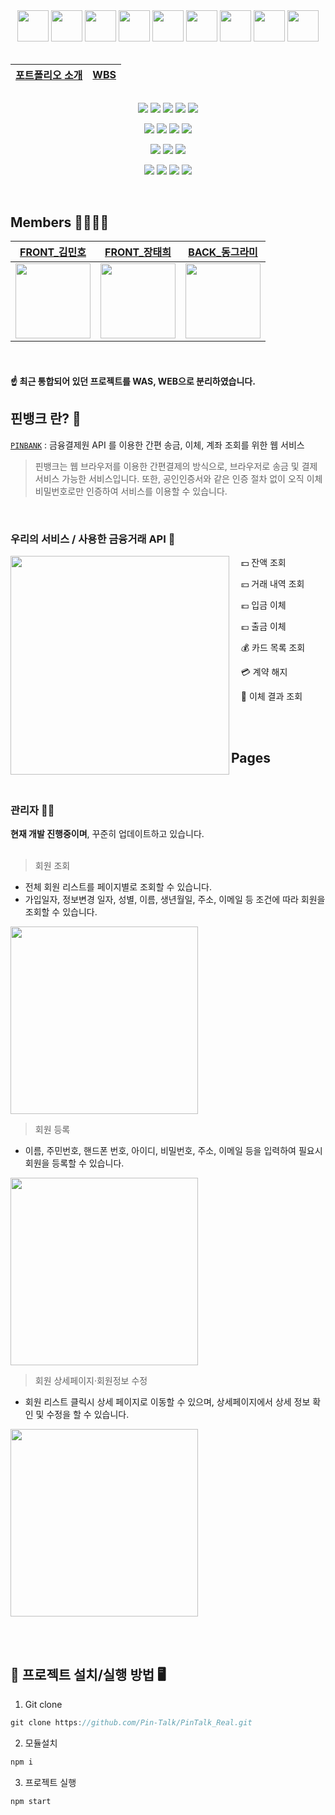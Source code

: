 <div align="center"> 
  <img width=50 src="https://user-images.githubusercontent.com/62753490/214989801-3e0f48f8-cdd7-450c-acfe-44417550b0fc.png">
  <img width=50 src="https://user-images.githubusercontent.com/62753490/214988176-96d97e10-f8e0-4280-ac5f-d58efc960843.png">
  <img width=50 src="https://user-images.githubusercontent.com/62753490/214988483-b5533373-9558-45f4-be70-39dfa078e61c.png">
  <img width=50 src="https://user-images.githubusercontent.com/62753490/214989093-1dc2f9a2-0e17-44de-8701-026788301214.png">
  <img width=50 src="https://user-images.githubusercontent.com/62753490/214988841-9af205e0-6c63-4834-8d77-a28b7696c878.png">
  <img width=50 src="https://user-images.githubusercontent.com/62753490/214988848-9d044b69-ae63-468e-b00b-01541aab0bd7.png">
  <img width=50 src="https://user-images.githubusercontent.com/62753490/214989093-1dc2f9a2-0e17-44de-8701-026788301214.png">
  <img width=50 src="https://user-images.githubusercontent.com/62753490/214988857-87f6f25d-d3c1-47da-9ead-1fc55746b0db.png">
  <img width=50 src="https://user-images.githubusercontent.com/62753490/214989786-8784a0f7-934c-41ff-a2b5-9fceba9718cb.png">
</div>

<br/>

<div align=center>
  
| [포트폴리오 소개](https://docs.google.com/presentation/d/1H_rjI6O2zBrEWozUJTMnuKWjPJJJRW6P/edit#slide=id.p1) | [WBS](https://docs.google.com/spreadsheets/d/1g7MpaDh9WYtmyc4QH8WAVY5tF35b4EH9L_3lOhc-jMQ/edit#gid=01) | 
|---|---|
  
</div>


##

<div align="center">
  <p>
    <img src="https://img.shields.io/badge/typescript-3178C6?style=for-the-badge&logo=typescript&logoColor=black">
    <img src="https://img.shields.io/badge/javascript-F7DF1E?style=for-the-badge&logo=javascript&logoColor=black">
    <img src="https://img.shields.io/badge/react-61DAFB?style=for-the-badge&logo=react&logoColor=black">
    <img src="https://img.shields.io/badge/Redux-764ABC?style=for-the-badge&logo=Redux&logoColor=white">
    <img src="https://img.shields.io/badge/Tailwind CSS-06B6D4?style=for-the-badge&logo=Tailwind CSS&logoColor=white">
  </p>
  <p>
    <img src="https://img.shields.io/badge/springboot-6DB33F?style=for-the-badge&logo=springboot&logoColor=white">
    <img src="https://img.shields.io/badge/apache tomcat-F8DC75?style=for-the-badge&logo=apachetomcat&logoColor=white">
    <img src="https://img.shields.io/badge/mysql-4479A1?style=for-the-badge&logo=mysql&logoColor=white">
    <img src="https://img.shields.io/badge/gradle-02303A?style=for-the-badge&logo=gradle&logoColor=white">
  </p>
  
  <p>
    <img src="https://img.shields.io/badge/Amazon AWS-232F3E?style=for-the-badge&logo=Amazon AWS&logoColor=white">
    <img src="https://img.shields.io/badge/Amazon RDS-527FFF?style=for-the-badge&logo=Amazon RDS&logoColor=white">
    <img src="https://img.shields.io/badge/Amazon EC2-FF9900?style=for-the-badge&logo=Amazon EC2&logoColor=white">
  </p>
  
   <p>
    <img src="https://img.shields.io/badge/ESLint-4B32C3?style=for-the-badge&logo=ESLint&logoColor=white">
    <img src="https://img.shields.io/badge/Prettier-F7B93E?style=for-the-badge&logo=Prettier&logoColor=white">
    <img src="https://img.shields.io/badge/IntelliJ IDEA-000000?style=for-the-badge&logo=IntelliJ IDEA&logoColor=white">
    <img src="https://img.shields.io/badge/DataGrip IDEA-000000?style=for-the-badge&logo=DataGrip IDEA&logoColor=white">
  </p>
 
</div>

<br>

## Members 👨‍👨‍👦‍👦

<div align="center">

|                                       [FRONT\_김민호](https://github.com/xxalsgh0203)                                       |                                       [FRONT\_장태희](https://github.com/jangth0655)                                        |                [BACK\_동그라미](https://github.com/dks2922)                |
| :-------------------------------------------------------------------------------------------------------------------------: | :-------------------------------------------------------------------------------------------------------------------------: | :------------------------------------------------------------------------: |
| <img src='https://user-images.githubusercontent.com/62753490/214890879-fa021378-a2da-47f1-9734-c038246f3da8.JPG' width=120> | <img src='https://user-images.githubusercontent.com/62753490/214891271-f534d4f6-a4b1-4920-9fdc-670bd70e38f8.png' width=120> | <img src='https://avatars.githubusercontent.com/u/72855455?v=4' width=120> |

</div>

<br>

#### ☝️ 최근 통합되어 있던 프로젝트를 WAS, WEB으로 분리하였습니다.

## 핀뱅크 란? 💸

<div class="callout">
  <div>
    <p><code><a href='http://52.78.1.166:3000/' target='_blank'>PINBANK</a></code> : 금융결제원 API 를 이용한 간편 송금, 이체, 계좌 조회를 위한 웹 서비스</b></p>
  </div>
</div>

> 핀뱅크는 웹 브라우저를 이용한 간편결제의 방식으로, 브라우저로 송금 및 결제서비스 가능한 서비스입니다. 또한, 공인인증서와 같은 인증 절차 없이 오직 이체 비밀번호로만 인증하여 서비스를 이용할 수 있습니다.

<br>

### 우리의 서비스 / 사용한 금융거래 API 🎯

<img align='left' src='https://media2.giphy.com/media/4oMoIbIQrvCjm/giphy.gif?cid=ecf05e47esel7g35iuq4diuyz01iw911vkecytet7dkfn18b&rid=giphy.gif&ct=g' width=350 />
      
&nbsp; &nbsp; 💵 잔액 조회

&nbsp; &nbsp; 💴 거래 내역 조회

&nbsp; &nbsp; 💶 입금 이체

&nbsp; &nbsp; 💷 출금 이체

&nbsp; &nbsp; 💰 카드 목록 조회

&nbsp; &nbsp; 💳 계약 해지

&nbsp; &nbsp; 🔐 이체 결과 조회

<br /><br />

## Pages

<br />

### 관리자 👷‍♂️

**현재 개발 진행중이며**, 꾸준히 업데이트하고 있습니다.
<br /><br />

> 회원 조회

- 전체 회원 리스트를 페이지별로 조회할 수 있습니다.
- 가입일자, 정보변경 일자, 성별, 이름, 생년월일, 주소, 이메일 등 조건에 따라 회원을 조회할 수 있습니다.

 <img height="300" src="https://user-images.githubusercontent.com/83333409/216981360-a3e88f1c-58e0-485a-9f1e-6e52ffed2d7a.gif" />
 <br />
 
> 회원 등록
 - 이름, 주민번호, 핸드폰 번호, 아이디, 비밀번호, 주소, 이메일 등을 입력하여 필요시 회원을 등록할 수 있습니다.

 <img height="300" src="https://user-images.githubusercontent.com/83333409/216981834-278bc1cd-a433-4c44-ae19-4cea671092c8.gif" />
 <br />
 
> 회원 상세페이지·회원정보 수정
 - 회원 리스트 클릭시 상세 페이지로 이동할 수 있으며, 상세페이지에서 상세 정보 확인 및 수정을 할 수 있습니다.

 <img height="300" src="https://user-images.githubusercontent.com/83333409/216981749-7f8c68f0-368c-4e2c-8df6-bd79dbede824.gif" />
 <br />

<br /><br />

## 📍 프로젝트 설치/실행 방법 🖥

1. Git clone

```Javascript
git clone https://github.com/Pin-Talk/PinTalk_Real.git
```

2. 모듈설치

```Javascript
npm i
```

3. 프로젝트 실행

```Javascript
npm start
```
